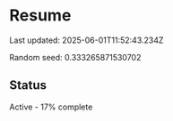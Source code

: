 # Resume

Last updated: 2025-06-01T11:52:43.234Z

Random seed: 0.333265871530702

## Status

Active - 17% complete